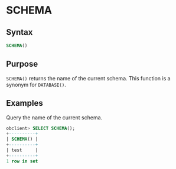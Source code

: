 # SCHEMA

## Syntax

```sql
SCHEMA()
```

## Purpose

`SCHEMA()` returns the name of the current schema. This function is a synonym for `DATABASE()`.

## Examples

Query the name of the current schema.

```sql
obclient> SELECT SCHEMA();
+----------+
| SCHEMA() |
+----------+
| test     |
+----------+
1 row in set
```
